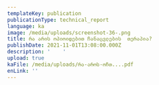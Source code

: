 ```yaml
---
templateKey: publication
publicationType: technical_report
language: ka
image: /media/uploads/screenshot-36-.png
title: რა არის ოპიოიდებით ჩანაცვლების  თერაპია?
publishDate: 2021-11-01T13:08:00.000Z
description: '    '
upload: true
kaFile: /media/uploads/რა-აროს-ოჩთ....pdf
enLink: ''
---
```


